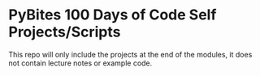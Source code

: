 # PyBites 100 Days of Code Self Projects/Scripts

This repo will only include the projects at the end of the modules, it does not contain lecture notes or example code.
